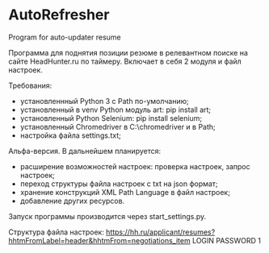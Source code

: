 # AutoRefresher
Program for auto-updater resume 


Программа для поднятия позиции резюме в релевантном поиске на сайте HeadHunter.ru по таймеру.
Включает в себя 2 модуля и файл настроек.

Требования:
- установленнный Python 3 c Path по-умолчанию;
- установленный в venv Python модуль art: pip install art;
- установленный Python Selenium: pip install selenium; 
- установленный Chromedriver в C:\chromedriver и в Path;
- настройка файла settings.txt;

Альфа-версия.
В дальнейшем планируется:
- расширение возможностей настроек: проверка настроек, запрос настроек;
- переход структуры файла настроек с txt на json формат;
- хранение конструкций XML Path Language в файл настроек;
- добавление других ресурсов.

Запуск программы производится через start_settings.py.

Структура файла настроек:
https://hh.ru/applicant/resumes?hhtmFromLabel=header&hhtmFrom=negotiations_item
LOGIN
PASSWORD
1
